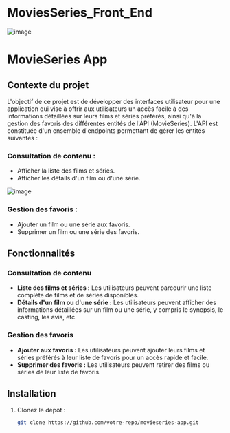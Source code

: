 # MoviesSeries_Front_End

![image](https://github.com/oussamaaatifi1/MoviesSeries_Front_End/assets/72675402/031fa129-e7de-45be-8caa-b557a9495475)


# MovieSeries App

## Contexte du projet

L'objectif de ce projet est de développer des interfaces utilisateur pour une application qui vise à offrir aux utilisateurs un accès facile à des informations détaillées sur leurs films et séries préférés, ainsi qu'à la gestion des favoris des différentes entités de l'API (MovieSeries). L'API est constituée d'un ensemble d'endpoints permettant de gérer les entités suivantes :

### Consultation de contenu :
- Afficher la liste des films et séries.
- Afficher les détails d'un film ou d'une série.

![image](https://github.com/oussamaaatifi1/MoviesSeries_Front_End/assets/72675402/d637104a-54c4-47dd-ae5f-500e52b21719)


### Gestion des favoris :
- Ajouter un film ou une série aux favoris.
- Supprimer un film ou une série des favoris.

## Fonctionnalités

### Consultation de contenu
- **Liste des films et séries :** Les utilisateurs peuvent parcourir une liste complète de films et de séries disponibles.
- **Détails d'un film ou d'une série :** Les utilisateurs peuvent afficher des informations détaillées sur un film ou une série, y compris le synopsis, le casting, les avis, etc.

### Gestion des favoris
- **Ajouter aux favoris :** Les utilisateurs peuvent ajouter leurs films et séries préférés à leur liste de favoris pour un accès rapide et facile.
- **Supprimer des favoris :** Les utilisateurs peuvent retirer des films ou séries de leur liste de favoris.

## Installation

1. Clonez le dépôt :
   ```bash
   git clone https://github.com/votre-repo/movieseries-app.git
